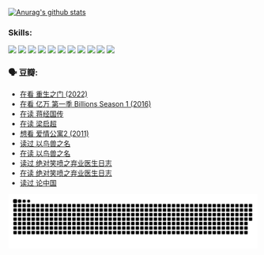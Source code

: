 
[![Anurag's github stats](https://github-readme-stats.vercel.app/api?username=w940853815)](https://github.com/anuraghazra/github-readme-stats)

### Skills:

<code><img height="32" src="https://cdn.jsdelivr.net/npm/simple-icons@v5/icons/python.svg"></code>
<code><img height="32" src="https://cdn.jsdelivr.net/npm/simple-icons@v5/icons/javascript.svg"></code>
<code><img height="32" src="https://cdn.jsdelivr.net/npm/simple-icons@v5/icons/django.svg"></code>
<code><img height="32" src="https://cdn.jsdelivr.net/npm/simple-icons@v5/icons/flask.svg"></code>
<code><img height="32" src="https://cdn.jsdelivr.net/npm/simple-icons@v5/icons/vuetify.svg"></code>
<code><img height="32" src="https://cdn.jsdelivr.net/npm/simple-icons@v5/icons/git.svg"></code>
<code><img height="32" src="https://cdn.jsdelivr.net/npm/simple-icons@v5/icons/docker.svg"></code>
<code><img height="32" src="https://cdn.jsdelivr.net/npm/simple-icons@v5/icons/postgresql.svg"></code>
<code><img height="32" src="https://cdn.jsdelivr.net/npm/simple-icons@v5/icons/elasticsearch.svg"></code>
<code><img height="32" src="https://cdn.jsdelivr.net/npm/simple-icons@v5/icons/macos.svg"></code>
<code><img height="32" src="https://cdn.jsdelivr.net/npm/simple-icons@v5/icons/linux.svg"></code>

### 🗣 豆瓣:

<!-- DOUBAN-ACTIVITIES:START -->
- [在看 重生之门‎ (2022)](https://www.douban.com/people/136069238/status/3882598762/?_i=54312024)
- [在看 亿万 第一季 Billions Season 1‎ (2016)](https://www.douban.com/people/136069238/status/3878098700/?_i=54312024)
- [在读 蒋经国传](https://www.douban.com/people/136069238/status/3877458956/?_i=54312024)
- [在读 梁启超](https://www.douban.com/people/136069238/status/3876806133/?_i=54312024)
- [想看 爱情公寓2‎ (2011)](https://www.douban.com/people/136069238/status/3876682115/?_i=54312024)
- [读过 以鸟兽之名](https://www.douban.com/people/136069238/status/3876369302/?_i=54312024)
- [在读 以鸟兽之名](https://www.douban.com/people/136069238/status/3869094471/?_i=54312024)
- [读过 绝对笑喷之弃业医生日志](https://www.douban.com/people/136069238/status/3869093225/?_i=54312024)
- [在读 绝对笑喷之弃业医生日志](https://www.douban.com/people/136069238/status/3862106751/?_i=54312024)
- [读过 论中国](https://www.douban.com/people/136069238/status/3862105795/?_i=54312024)
<!-- DOUBAN-ACTIVITIES:END -->


![Snake animation](https://raw.githubusercontent.com/w940853815/w940853815/output/github-contribution-grid-snake.svg)

<!--
**w940853815/w940853815** is a ✨ _special_ ✨ repository because its `README.md` (this file) appears on your GitHub profile.

Here are some ideas to get you started:

- 🔭 I’m currently working on ...
- 🌱 I’m currently learning ...
- 👯 I’m looking to collaborate on ...
- 🤔 I’m looking for help with ...
- 💬 Ask me about ...
- 📫 How to reach me: ...
- 😄 Pronouns: ...
- ⚡ Fun fact: ...
-->
